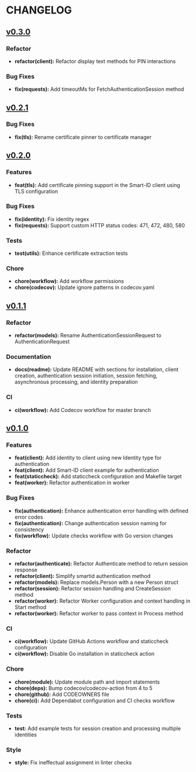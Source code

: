 # CHANGELOG

## [v0.3.0](https://github.com/tab/smartid/releases/tag/v0.3.0)

### Refactor
- **refactor(client):** Refactor display text methods for PIN interactions

### Bug Fixes
- **fix(requests):** Add timeoutMs for FetchAuthenticationSession method

## [v0.2.1](https://github.com/tab/smartid/releases/tag/v0.2.1)

### Bug Fixes
- **fix(tls):** Rename certificate pinner to certificate manager

## [v0.2.0](https://github.com/tab/smartid/releases/tag/v0.2.0)

### Features
- **feat(tls):** Add certificate pinning support in the Smart-ID client using TLS configuration

### Bug Fixes
- **fix(identity):** Fix identity regex
- **fix(requests):** Support custom HTTP status codes: 471, 472, 480, 580

### Tests
- **test(utils):** Enhance certificate extraction tests

### Chore
- **chore(workflow):** Add workflow permissions
- **chore(codecov):** Update ignore patterns in codecov.yaml

## [v0.1.1](https://github.com/tab/smartid/releases/tag/v0.1.1)

### Refactor
- **refactor(models):** Rename AuthenticationSessionRequest to AuthenticationRequest

### Documentation
- **docs(readme):** Update README with sections for installation, client creation, authentication session initiation, session fetching, asynchronous processing, and identity preparation

### CI
- **ci(workflow):** Add Codecov workflow for master branch

## [v0.1.0](https://github.com/tab/smartid/releases/tag/v0.1.0)

### Features
- **feat(client):** Add identity to client using new Identity type for authentication
- **feat(client):** Add Smart-ID client example for authentication
- **feat(staticcheck):** Add staticcheck configuration and Makefile target
- **feat(worker):** Refactor authentication in worker

### Bug Fixes
- **fix(authentication):** Enhance authentication error handling with defined error codes
- **fix(authentication):** Change authentication session naming for consistency
- **fix(workflow):** Update checks workflow with Go version changes

### Refactor
- **refactor(authenticate):** Refactor Authenticate method to return session response
- **refactor(client):** Simplify smartid authentication method
- **refactor(models):** Replace models.Person with a new Person struct
- **refactor(session):** Refactor session handling and CreateSession method
- **refactor(worker):** Refactor Worker configuration and context handling in Start method
- **refactor(worker):** Refactor worker to pass context in Process method

### CI
- **ci(workflow):** Update GitHub Actions workflow and staticcheck configuration
- **ci(workflow):** Disable Go installation in staticcheck action

### Chore
- **chore(module):** Update module path and import statements
- **chore(deps):** Bump codecov/codecov-action from 4 to 5
- **chore(github):** Add CODEOWNERS file
- **chore(ci):** Add Dependabot configuration and CI checks workflow

### Tests
- **test:** Add example tests for session creation and processing multiple identities

### Style
- **style:** Fix ineffectual assignment in linter checks

